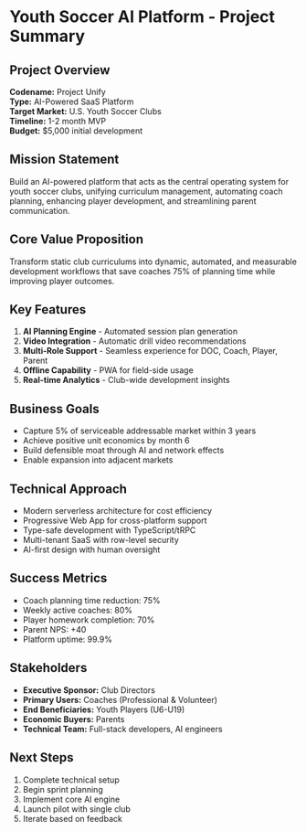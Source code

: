 # Youth Soccer AI Platform - Project Summary

## Project Overview
**Codename:** Project Unify  
**Type:** AI-Powered SaaS Platform  
**Target Market:** U.S. Youth Soccer Clubs  
**Timeline:** 1-2 month MVP  
**Budget:** $5,000 initial development  

## Mission Statement
Build an AI-powered platform that acts as the central operating system for youth soccer clubs, unifying curriculum management, automating coach planning, enhancing player development, and streamlining parent communication.

## Core Value Proposition
Transform static club curriculums into dynamic, automated, and measurable development workflows that save coaches 75% of planning time while improving player outcomes.

## Key Features
1. **AI Planning Engine** - Automated session plan generation
2. **Video Integration** - Automatic drill video recommendations
3. **Multi-Role Support** - Seamless experience for DOC, Coach, Player, Parent
4. **Offline Capability** - PWA for field-side usage
5. **Real-time Analytics** - Club-wide development insights

## Business Goals
- Capture 5% of serviceable addressable market within 3 years
- Achieve positive unit economics by month 6
- Build defensible moat through AI and network effects
- Enable expansion into adjacent markets

## Technical Approach
- Modern serverless architecture for cost efficiency
- Progressive Web App for cross-platform support
- Type-safe development with TypeScript/tRPC
- Multi-tenant SaaS with row-level security
- AI-first design with human oversight

## Success Metrics
- Coach planning time reduction: 75%
- Weekly active coaches: 80%
- Player homework completion: 70%
- Parent NPS: +40
- Platform uptime: 99.9%

## Stakeholders
- **Executive Sponsor:** Club Directors
- **Primary Users:** Coaches (Professional & Volunteer)
- **End Beneficiaries:** Youth Players (U6-U19)
- **Economic Buyers:** Parents
- **Technical Team:** Full-stack developers, AI engineers

## Next Steps
1. Complete technical setup
2. Begin sprint planning
3. Implement core AI engine
4. Launch pilot with single club
5. Iterate based on feedback